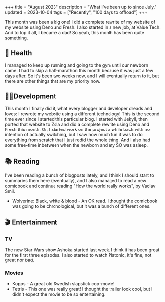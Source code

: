 +++
title = "August 2023"
description = "What I've been up to since July."
updated = 2023-10-04
tags = ["Recently", "100 days to offload"]
+++

This month was been a big one! I did a complete rewrite of my website of my
website using Deno and Fresh. I also started in a new job, at Value Tech. And to
top it all, I became a dad! So yeah, this month has been quite something.

## 💪 Health

I managed to keep up running and going to the gym until our newborn came. I had
to skip a half-marathon this month because it was just a few days after. So it's
been two weeks now, and I will eventually return to it, but there are other
things that are my priority now.

## 👨‍💻Development

This month I finally did it, what every blogger and developer dreads and loves:
I rewrote my website using a different technology! This is the second time ever
since I started this particular blog. I started with Jekyll, then ported that
website to Zola and did a complete rewrite using Deno and Fresh this month. Or,
I started work on the project a while back with no intention of actually
switching, but I saw how much fun it was to do everything from scratch that I
just redid the whole thing. And I also had some free-time inbetween when the
newborn and my SO was asleep.

## 📚 Reading

I've been reading a bunch of blogposts lately, and I think I should start to
summaries them here (eventually), and I also managed to read a new comicbook and
continue reading "How the world really works", by Vaclav Smil.

- Wolverine: Black, white & blood - An OK read. I thought the comicbook was
  going to be chronological, but it was a bunch of different ones.

## 🎬 Entertainment

### TV

The new Star Wars show Ashoka started last week. I think it has been great for
the first three episodes. I also started to watch Platonic, it's fine, not great
nor bad.

### Movies

- Kopps - A great old Swedish slapstick cop-movie!
- Tetris - This one was really great! I thought the trailer look cool, but I
  didn't expect the movie to be so entertaining.
